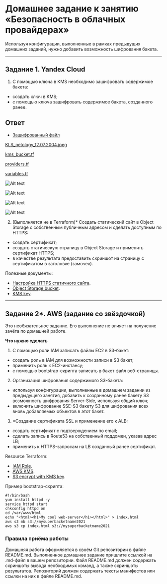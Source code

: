 # Домашнее задание к занятию «Безопасность в облачных провайдерах»

Используя конфигурации, выполненные в рамках предыдущих домашних заданий, нужно добавить возможность шифрования бакета.

---

## Задание 1. Yandex Cloud

1. С помощью ключа в KMS необходимо зашифровать содержимое бакета:

- создать ключ в KMS;
- с помощью ключа зашифровать содержимое бакета, созданного ранее.

## Ответ

- [Зашифрованный файл](https://storage.yandexcloud.net/wineperm/KLS_netology_12.07.2004_encrypted.jpeg)

[KLS_netology_12.07.2004.jpeg](https://github.com/wineperm/SHDEVOPS-2/blob/main/clopro-homeworks/15.3/KLS_netology_12.07.2004.jpeg)

[kms_bucket.tf](https://github.com/wineperm/SHDEVOPS-2/blob/main/clopro-homeworks/15.3/kms_bucket.tf)

[providers.tf](https://github.com/wineperm/SHDEVOPS-2/blob/main/clopro-homeworks/15.3/providers.tf)

[variables.tf](https://github.com/wineperm/SHDEVOPS-2/blob/main/clopro-homeworks/15.3/variables.tf)

![Alt text](https://github.com/user-attachments/assets/0a0c25d3-4a11-4e8f-875f-801083829e33)

![Alt text](https://github.com/user-attachments/assets/3962a688-f401-4c96-b64c-a62ba37f85c9)

![Alt text](https://github.com/user-attachments/assets/606bf192-473a-49a4-be25-64480bdafcea)

![Alt text](https://github.com/user-attachments/assets/2a2c8798-3db9-4103-966f-9599810f75c9)

2. (Выполняется не в Terraform)\* Создать статический сайт в Object Storage c собственным публичным адресом и сделать доступным по HTTPS:

- создать сертификат;
- создать статическую страницу в Object Storage и применить сертификат HTTPS;
- в качестве результата предоставить скриншот на страницу с сертификатом в заголовке (замочек).

Полезные документы:

- [Настройка HTTPS статичного сайта](https://cloud.yandex.ru/docs/storage/operations/hosting/certificate).
- [Object Storage bucket](https://registry.terraform.io/providers/yandex-cloud/yandex/latest/docs/resources/storage_bucket).
- [KMS key](https://registry.terraform.io/providers/yandex-cloud/yandex/latest/docs/resources/kms_symmetric_key).

---

## Задание 2\*. AWS (задание со звёздочкой)

Это необязательное задание. Его выполнение не влияет на получение зачёта по домашней работе.

**Что нужно сделать**

1. С помощью роли IAM записать файлы ЕС2 в S3-бакет:

- создать роль в IAM для возможности записи в S3 бакет;
- применить роль к ЕС2-инстансу;
- с помощью bootstrap-скрипта записать в бакет файл веб-страницы.

2. Организация шифрования содержимого S3-бакета:

- используя конфигурации, выполненные в домашнем задании из предыдущего занятия, добавить к созданному ранее бакету S3 возможность шифрования Server-Side, используя общий ключ;
- включить шифрование SSE-S3 бакету S3 для шифрования всех вновь добавляемых объектов в этот бакет.

3. \*Создание сертификата SSL и применение его к ALB:

- создать сертификат с подтверждением по email;
- сделать запись в Route53 на собственный поддомен, указав адрес LB;
- применить к HTTPS-запросам на LB созданный ранее сертификат.

Resource Terraform:

- [IAM Role](https://registry.terraform.io/providers/hashicorp/aws/latest/docs/resources/iam_role).
- [AWS KMS](https://registry.terraform.io/providers/hashicorp/aws/latest/docs/resources/kms_key).
- [S3 encrypt with KMS key](https://registry.terraform.io/providers/hashicorp/aws/latest/docs/resources/s3_bucket_object#encrypting-with-kms-key).

Пример bootstrap-скрипта:

```
#!/bin/bash
yum install httpd -y
service httpd start
chkconfig httpd on
cd /var/www/html
echo "<html><h1>My cool web-server</h1></html>" > index.html
aws s3 mb s3://mysuperbacketname2021
aws s3 cp index.html s3://mysuperbacketname2021
```

### Правила приёма работы

Домашняя работа оформляется в своём Git репозитории в файле README.md. Выполненное домашнее задание пришлите ссылкой на .md-файл в вашем репозитории.
Файл README.md должен содержать скриншоты вывода необходимых команд, а также скриншоты результатов.
Репозиторий должен содержать тексты манифестов или ссылки на них в файле README.md.
